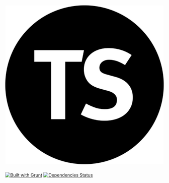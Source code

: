![TS Starter](https://raw.githubusercontent.com/tukangslicing/starter-slicing/master/img/logo.png)
===

[![Built with Grunt](https://cdn.gruntjs.com/builtwith.png)](http://gruntjs.com/)
[![Dependencies Status](https://david-dm.org/tukangslicing/starter-slicing.png)](https://david-dm.org/tukangslicing/starter-slicing)
